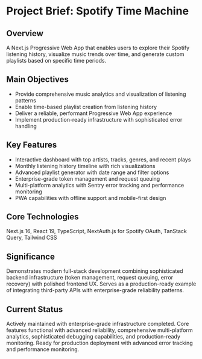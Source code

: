 # Project Brief: Spotify Time Machine

## Overview

A Next.js Progressive Web App that enables users to explore their Spotify listening history, visualize music trends over time, and generate custom playlists based on specific time periods.

## Main Objectives

- Provide comprehensive music analytics and visualization of listening patterns
- Enable time-based playlist creation from listening history
- Deliver a reliable, performant Progressive Web App experience
- Implement production-ready infrastructure with sophisticated error handling

## Key Features

- Interactive dashboard with top artists, tracks, genres, and recent plays
- Monthly listening history timeline with rich visualizations
- Advanced playlist generator with date range and filter options
- Enterprise-grade token management and request queuing
- Multi-platform analytics with Sentry error tracking and performance monitoring
- PWA capabilities with offline support and mobile-first design

## Core Technologies

Next.js 16, React 19, TypeScript, NextAuth.js for Spotify OAuth, TanStack Query, Tailwind CSS

## Significance

Demonstrates modern full-stack development combining sophisticated backend infrastructure (token management, request queuing, error recovery) with polished frontend UX. Serves as a production-ready example of integrating third-party APIs with enterprise-grade reliability patterns.

## Current Status

Actively maintained with enterprise-grade infrastructure completed. Core features functional with advanced reliability, comprehensive multi-platform analytics, sophisticated debugging capabilities, and production-ready monitoring. Ready for production deployment with advanced error tracking and performance monitoring.
